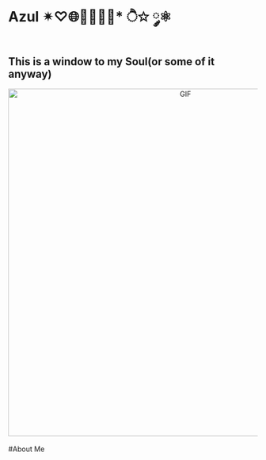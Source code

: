 # Azul  ✴♡🌐👩🏻‍💻👾* ੈ✩ ༘⚛
## This is a window to my Soul(or some of it anyway)
<div align="center">
<img hight="300" width="700" alt="GIF" align="center" src="later">
</div>

</br>
#About Me

